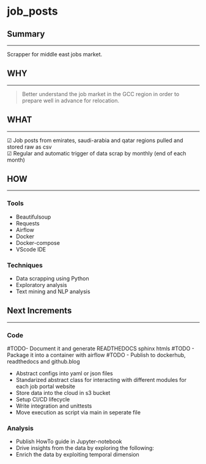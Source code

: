 # job_posts

## **Summary**

----

Scrapper for middle east jobs market.

## **WHY**

----

> Better understand the job market in the GCC region in order to prepare well in advance for relocation.

## **WHAT**

----

&#x2611; Job posts from emirates, saudi-arabia and qatar regions pulled and stored raw as csv  
&#x2611; Regular and automatic trigger of data scrap by monthly (end of each month)

## **HOW**

----

### **Tools**

- Beautifulsoup
- Requests 
- Airflow
- Docker
- Docker-compose
- VScode IDE

### **Techniques**

- Data scrapping using Python
- Exploratory analysis
- Text mining and NLP analysis

## **Next Increments**

----

### **Code**

#TODO- Document it and generate READTHEDOCS sphinx htmls
#TODO - Package it into a container with airflow
#TODO - Publish to dockerhub, readthedocs and github.blog
- Abstract configs into yaml or json files
- Standarized abstract class for interacting with different modules for each job portal website
- Store data into the cloud in s3 bucket
- Setup CI/CD lifecycle 
- Write integration and unittests 
- Move execution as script via main in seperate file

### **Analysis**

- Publish HowTo guide in Jupyter-notebook
- Drive insights from the data by exploring the following:
- Enrich the data by exploiting temporal dimension 